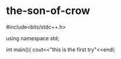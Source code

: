 # the-son-of-crow

#include<bits/stdc++.h>

using namespace std;

int main(){
  cout<<"this is the first try"<<endl;
